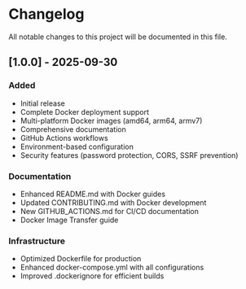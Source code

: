 # Changelog

All notable changes to this project will be documented in this file.

## [1.0.0] - 2025-09-30

### Added
- Initial release
- Complete Docker deployment support
- Multi-platform Docker images (amd64, arm64, armv7)
- Comprehensive documentation
- GitHub Actions workflows
- Environment-based configuration
- Security features (password protection, CORS, SSRF prevention)

### Documentation
- Enhanced README.md with Docker guides
- Updated CONTRIBUTING.md with Docker development
- New GITHUB_ACTIONS.md for CI/CD documentation
- Docker Image Transfer guide

### Infrastructure
- Optimized Dockerfile for production
- Enhanced docker-compose.yml with all configurations
- Improved .dockerignore for efficient builds